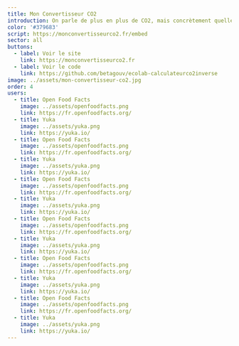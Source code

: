 ```yaml
---
title: Mon Convertisseur CO2
introduction: On parle de plus en plus de CO2, mais concrètement quelles sont les émissions pour fabriquer et consommer les objets qui nous entourent ?
color: '#379683'
script: https://monconvertisseurco2.fr/embed
sector: all
buttons:
  - label: Voir le site
    link: https://monconvertisseurco2.fr
  - label: Voir le code
    link: https://github.com/betagouv/ecolab-calculateurco2inverse
image: ../assets/mon-convertisseur-co2.jpg
order: 4
users:
  - title: Open Food Facts
    image: ../assets/openfoodfacts.png
    link: https://fr.openfoodfacts.org/
  - title: Yuka
    image: ../assets/yuka.png
    link: https://yuka.io/
  - title: Open Food Facts
    image: ../assets/openfoodfacts.png
    link: https://fr.openfoodfacts.org/
  - title: Yuka
    image: ../assets/yuka.png
    link: https://yuka.io/
  - title: Open Food Facts
    image: ../assets/openfoodfacts.png
    link: https://fr.openfoodfacts.org/
  - title: Yuka
    image: ../assets/yuka.png
    link: https://yuka.io/
  - title: Open Food Facts
    image: ../assets/openfoodfacts.png
    link: https://fr.openfoodfacts.org/
  - title: Yuka
    image: ../assets/yuka.png
    link: https://yuka.io/
  - title: Open Food Facts
    image: ../assets/openfoodfacts.png
    link: https://fr.openfoodfacts.org/
  - title: Yuka
    image: ../assets/yuka.png
    link: https://yuka.io/
  - title: Open Food Facts
    image: ../assets/openfoodfacts.png
    link: https://fr.openfoodfacts.org/
  - title: Yuka
    image: ../assets/yuka.png
    link: https://yuka.io/
---
```

